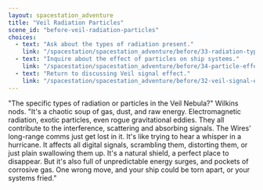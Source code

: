 ```yaml
---
layout: spacestation_adventure
title: "Veil Radiation Particles"
scene_id: "before-veil-radiation-particles"
choices:
  - text: "Ask about the types of radiation present."
    link: "/spacestation/spacestation_adventure/before/33-radiation-types"
  - text: "Inquire about the effect of particles on ship systems."
    link: "/spacestation/spacestation_adventure/before/34-particle-effect-ship-systems"
  - text: "Return to discussing Veil signal effect."
    link: "/spacestation/spacestation_adventure/before/32-veil-signal-effect"
---
```


"The specific types of radiation or particles in the Veil Nebula?" Wilkins nods. "It's a chaotic soup of gas, dust, and raw energy. Electromagnetic radiation, exotic particles, even rogue gravitational eddies. They all contribute to the interference, scattering and absorbing signals. The Wires' long-range comms just get lost in it. It's like trying to hear a whisper in a hurricane. It affects all digital signals, scrambling them, distorting them, or just plain swallowing them up. It's a natural shield, a perfect place to disappear. But it's also full of unpredictable energy surges, and pockets of corrosive gas. One wrong move, and your ship could be torn apart, or your systems fried."
